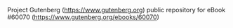 Project Gutenberg (https://www.gutenberg.org) public repository for eBook #60070 (https://www.gutenberg.org/ebooks/60070)
